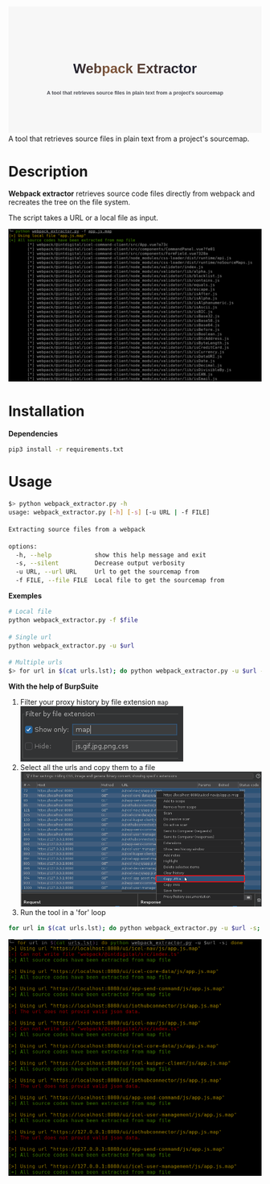 ![Webpack Extractor](./images/banner.png)
A tool that retrieves source files in plain text from a project's sourcemap.


# Description
**Webpack extractor** retrieves source code files directly from webpack and recreates the tree on the file system.  

The script takes a URL or a local file as input.

![Execution](./images/execution2.png)

# Installation

**Dependencies**  
```bash
pip3 install -r requirements.txt
```

# Usage

```bash
$> python webpack_extractor.py -h
usage: webpack_extractor.py [-h] [-s] [-u URL | -f FILE]

Extracting source files from a webpack

options:
  -h, --help            show this help message and exit
  -s, --silent          Decrease output verbosity
  -u URL, --url URL     Url to get the sourcemap from
  -f FILE, --file FILE  Local file to get the sourcemap from
```

**Exemples**  
```bash
# Local file
python webpack_extractor.py -f $file

# Single url
python webpack_extractor.py -u $url

# Multiple urls
$> for url in $(cat urls.lst); do python webpack_extractor.py -u $url -s; done
```

**With the help of BurpSuite**
1. Filter your proxy history by file extension `map`
![Filter](./images/burpsuite_filter.png)
2. Select all the urls and copy them to a file
![Copy](./images/burpsuite_urls.png)
3. Run the tool in a 'for' loop
  ```bash
  for url in $(cat urls.lst); do python webpack_extractor.py -u $url -s; done
  ```
  ![Execution](./images/execution.png)